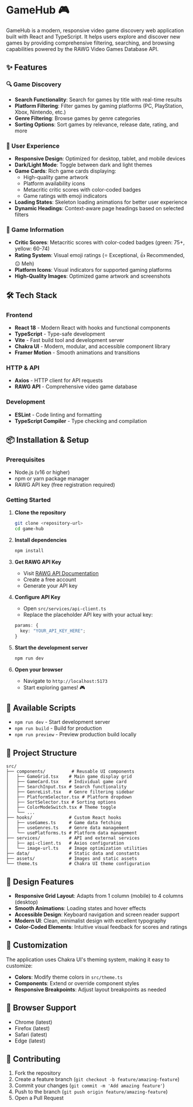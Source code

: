 # GameHub 🎮

GameHub is a modern, responsive video game discovery web application built with React and TypeScript. It helps users explore and discover new games by providing comprehensive filtering, searching, and browsing capabilities powered by the RAWG Video Games Database API.

## ✨ Features

### 🔍 Game Discovery

- **Search Functionality**: Search for games by title with real-time results
- **Platform Filtering**: Filter games by gaming platforms (PC, PlayStation, Xbox, Nintendo, etc.)
- **Genre Filtering**: Browse games by genre categories
- **Sorting Options**: Sort games by relevance, release date, rating, and more

### 🎨 User Experience

- **Responsive Design**: Optimized for desktop, tablet, and mobile devices
- **Dark/Light Mode**: Toggle between dark and light themes
- **Game Cards**: Rich game cards displaying:
  - High-quality game artwork
  - Platform availability icons
  - Metacritic critic scores with color-coded badges
  - Game ratings with emoji indicators
- **Loading States**: Skeleton loading animations for better user experience
- **Dynamic Headings**: Context-aware page headings based on selected filters

### 🎯 Game Information

- **Critic Scores**: Metacritic scores with color-coded badges (green: 75+, yellow: 60-74)
- **Rating System**: Visual emoji ratings (⭐ Exceptional, 👍 Recommended, 😐 Meh)
- **Platform Icons**: Visual indicators for supported gaming platforms
- **High-Quality Images**: Optimized game artwork and screenshots

## 🛠️ Tech Stack

### Frontend

- **React 18** - Modern React with hooks and functional components
- **TypeScript** - Type-safe development
- **Vite** - Fast build tool and development server
- **Chakra UI** - Modern, modular, and accessible component library
- **Framer Motion** - Smooth animations and transitions

### HTTP & API

- **Axios** - HTTP client for API requests
- **RAWG API** - Comprehensive video game database

### Development

- **ESLint** - Code linting and formatting
- **TypeScript Compiler** - Type checking and compilation

## 📦 Installation & Setup

### Prerequisites

- Node.js (v16 or higher)
- npm or yarn package manager
- RAWG API key (free registration required)

### Getting Started

1. **Clone the repository**

   ```bash
   git clone <repository-url>
   cd game-hub
   ```

2. **Install dependencies**

   ```bash
   npm install
   ```

3. **Get RAWG API Key**

   - Visit [RAWG API Documentation](https://rawg.io/apidocs)
   - Create a free account
   - Generate your API key

4. **Configure API Key**

   - Open `src/services/api-client.ts`
   - Replace the placeholder API key with your actual key:

   ```typescript
   params: {
     key: "YOUR_API_KEY_HERE";
   }
   ```

5. **Start the development server**

   ```bash
   npm run dev
   ```

6. **Open your browser**
   - Navigate to `http://localhost:5173`
   - Start exploring games! 🎮

## 🚀 Available Scripts

- `npm run dev` - Start development server
- `npm run build` - Build for production
- `npm run preview` - Preview production build locally

## 📁 Project Structure

```
src/
├── components/          # Reusable UI components
│   ├── GameGrid.tsx    # Main game display grid
│   ├── GameCard.tsx    # Individual game card
│   ├── SearchInput.tsx # Search functionality
│   ├── GenreList.tsx   # Genre filtering sidebar
│   ├── PlatformSelector.tsx # Platform dropdown
│   ├── SortSelector.tsx # Sorting options
│   ├── ColorModeSwitch.tsx # Theme toggle
│   └── ...
├── hooks/              # Custom React hooks
│   ├── useGames.ts     # Game data fetching
│   ├── useGenres.ts    # Genre data management
│   └── usePlatforms.ts # Platform data management
├── services/           # API and external services
│   ├── api-client.ts   # Axios configuration
│   └── image-url.ts    # Image optimization utilities
├── data/               # Static data and constants
├── assets/             # Images and static assets
└── theme.ts            # Chakra UI theme configuration
```

## 🎨 Design Features

- **Responsive Grid Layout**: Adapts from 1 column (mobile) to 4 columns (desktop)
- **Smooth Animations**: Loading states and hover effects
- **Accessible Design**: Keyboard navigation and screen reader support
- **Modern UI**: Clean, minimalist design with excellent typography
- **Color-Coded Elements**: Intuitive visual feedback for scores and ratings

## 🔧 Customization

The application uses Chakra UI's theming system, making it easy to customize:

- **Colors**: Modify theme colors in `src/theme.ts`
- **Components**: Extend or override component styles
- **Responsive Breakpoints**: Adjust layout breakpoints as needed

## 📱 Browser Support

- Chrome (latest)
- Firefox (latest)
- Safari (latest)
- Edge (latest)

## 🤝 Contributing

1. Fork the repository
2. Create a feature branch (`git checkout -b feature/amazing-feature`)
3. Commit your changes (`git commit -m 'Add amazing feature'`)
4. Push to the branch (`git push origin feature/amazing-feature`)
5. Open a Pull Request
